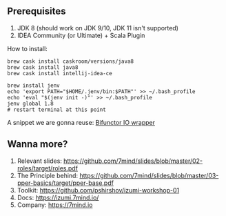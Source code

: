 Prerequisites
-------------

1. JDK 8 (should work on JDK 9/10, JDK 11 isn't supported)
2. IDEA Community (or Ultimate) + Scala Plugin

How to install:

```
brew cask install caskroom/versions/java8
brew cask install java8
brew cask install intellij-idea-ce

brew install jenv
echo 'export PATH="$HOME/.jenv/bin:$PATH"' >> ~/.bash_profile
echo 'eval "$(jenv init -)"' >> ~/.bash_profile
jenv global 1.8
# restart terminal at this point
```

A snippet we are gonna reuse: 
[Bifunctor IO wrapper](lib/common/src/main/scala/com/github/pshirshov/izumi/workshop/w01/BifunctorIO.scala)


Wanna more?
-----------

1. Relevant slides: https://github.com/7mind/slides/blob/master/02-roles/target/roles.pdf
2. The Principle behind: https://github.com/7mind/slides/blob/master/03-pper-basics/target/pper-base.pdf
3. Toolkit: https://github.com/pshirshov/izumi-workshop-01
4. Docs: https://izumi.7mind.io/
5. Company: https://7mind.io




